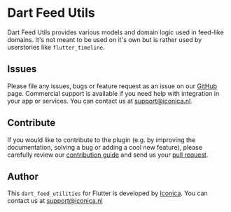 # Dart Feed Utils

Dart Feed Utils provides various models and domain logic used in feed-like domains.
It's not meant to be used on it's own but is rather used by userstories like `flutter_timeline`.

## Issues

Please file any issues, bugs or feature request as an issue on our [GitHub](https://github.com/Iconica-Development/flutter_feed/pulls) page.
Commercial support is available if you need help with integration in your app or services.
You can contact us at [support@iconica.nl](mailto:support@iconica.nl).

## Contribute

If you would like to contribute to the plugin (e.g. by improving the documentation, solving a bug or adding a cool new feature), please carefully review our [contribution guide](../CONTRIBUTING.md) and send us your [pull request](https://github.com/Iconica-Development/flutter_feed/pulls).

## Author

This `dart_feed_utilities` for Flutter is developed by [Iconica](https://iconica.nl).
You can contact us at <support@iconica.nl>
